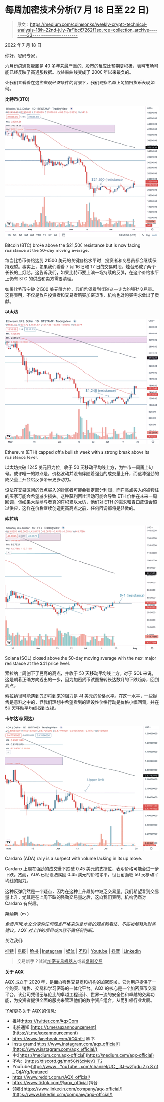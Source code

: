 # 每周加密技术分析(7 月 18 日至 22 日)

> 原文：<https://medium.com/coinmonks/weekly-crypto-technical-analysis-18th-22nd-july-7af1bc67262f?source=collection_archive---------33----------------------->

2022 年 7 月 18 日

你好，密码专家，

六月份的通货膨胀是 40 多年来最严重的。股市的反应比预期更积极，表明市场可能已经反映了高通胀数据。收益率曲线变成了 2000 年以来最负的。

让我们来看看在这些宏观经济条件的背景下，我们观察名单上的加密货币表现如何。

**比特币(BTC)**

![](img/6539c4505b5a89ca1cff3ca7be159157.png)

Bitcoin (BTC) broke above the $21,500 resistance but is now facing resistance at the 50-day moving average.

每当比特币价格达到 21500 美元的关键价格水平时，投资者和交易员都会继续保持观望。事实上，如果我们看看 7 月 16 日和 17 日的交易时段，烛台形成了两个长长的上灯芯。这告诉我们，如果比特币要上演一场持续的反弹，在这个价格水平上仍有 BTC 的供应和卖方需要清理。

如果比特币突破 21500 美元阻力位，我们希望看到伴随这一走势的强劲交易量。这将表明，不仅是散户投资者和交易者购买加密货币，机构也对购买需求做出了贡献。

**以太坊**

![](img/993d8d36b7f0b5cb39e664353693799e.png)

Ethereum (ETH) capped off a bullish week with a strong break above its resistance level.

以太坊突破 1245 美元阻力位，收于 50 天移动平均线上方，为牛市一周画上句号。或许唯一的缺点是，价格波动并没有伴随着强劲的成交量上升，而这种强劲的成交量上升会给反弹带来更多动力。

设法在交易区间的低点买入的抄底者可能会锁定部分利润，而在高点买入的被套住的买家可能会希望减少损失。这种获利回吐活动可能会导致 ETH 价格在未来一周回调，但如果大型参与者真的在积累以太坊，他们对 ETH 的需求和胃口应该会超过供应，这样在价格继续创造更高高点之前，任何回调都将是轻微的。

**索拉纳**

![](img/96c069eedd649acd5aa10e1cb89ff90b.png)

Solana (SOL) closed above the 50-day moving average with the next major resistance at the $41 price level.

索拉纳上周创下了更高的高点，并收于 50 天移动平均线上方。对于 SOL 来说，这是朝着正确方向迈出的一步，因为加密货币试图扭转长达数月的下跌趋势，回到高点。

索拉纳很可能遇到的即将到来的阻力是 41 美元的价格水平。在这一水平，一些抛售是意料之中的，但我们理想中希望看到的建设性价格行动是价格小幅回调，并在 50 天移动平均线找到支撑。

**卡尔达诺(阿达)**

![](img/aa512053f564ae0eca27ed042c2b8c81.png)

Cardano (ADA) rally is a suspect with volume lacking in its up move.

Cardano 上周在强劲的成交量下跌破 0.45 美元的支撑位，表明价格可能会进一步下跌。然而，ADA 已经设法爬回 0.45 美元的价格水平，但目前面临 50 天移动平均线的阻力。

这种反弹仍然是一个疑点，因为在这种上升趋势中缺乏交易量。我们希望看到交易量上升，尤其是在上周下跌的强劲交易量之后，这向我们表明，机构仍然对 Cardano 有兴趣。

莱纳斯（m.）

*免责声明:本文分享的任何观点严格来说是作者的观点和看法，不应被解释为财务建议。AQX 对上传的项目或内容不做任何判断。*

关注我们:

[推特](https://twitter.com/AqxCom) | [电报](https://t.me/aqxannouncement) | [脸书](https://www.facebook.com/AQXofcl) | [Instagram](https://www.instagram.com/aqx_official/) | [媒体](https://medium.com/aqx-official) | [不和](https://discord.gg/mn5CNScMev) | [Youtube](https://www.youtube.com/channel/UC_3J-wzFgDu2P8NF_CrjAYg/featured) | [抖音](https://www.tiktok.com/@aqx_official) | [Linkedin](https://www.linkedin.com/company/aqx-official/)

> 交易新手？试试[加密交易机器人](/coinmonks/crypto-trading-bot-c2ffce8acb2a)或者[复制交易](/coinmonks/top-10-crypto-copy-trading-platforms-for-beginners-d0c37c7d698c)

**关于 AQX**

AQX 成立于 2020 年，是面向零售交易商和机构的加密网关。它为用户提供了一个购买、销售、交易和学习密码的一体化平台。AQX 的核心是一个加密货币交易平台，该公司凭借无与伦比的卓越工程设计、世界一流的安全性和卓越的交易功能，为投资者提供全面的服务来管理他们的数字资产组合，从而引领行业发展。

了解更多关于 AQX 的信息:

*   推特:https://twitter.com/AqxCom
*   电报通知:[https://t.me/aqxannouncement](https://t.me/aqxannouncement)
*   https://www.facebook.com/AQXofcl 脸书
*   insta gram:[https://www.instagram.com/aqx_official/](https://www.instagram.com/aqx_official/)
*   中:[https://medium.com/aqx-official](https://medium.com/aqx-official)
*   不和:【https://discord.gg/mn5CNScMev】T2
*   YouTube:[https://www . YouTube . com/channel/UC _ 3J-wzfgdu 2 p 8 nf _ CrjAYg/featured](https://www.youtube.com/channel/UC_3J-wzFgDu2P8NF_CrjAYg/featured)
*   https://www.reddit.com/r/AQX_official/
*   https://www.tiktok.com/@aqx_official 抖音
*   领英:[https://www.linkedin.com/company/aqx-official/](https://www.linkedin.com/company/aqx-official/)